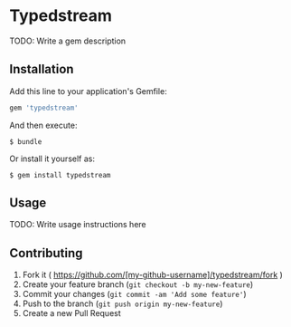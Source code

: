 # Typedstream

TODO: Write a gem description

## Installation

Add this line to your application's Gemfile:

```ruby
gem 'typedstream'
```

And then execute:

    $ bundle

Or install it yourself as:

    $ gem install typedstream

## Usage

TODO: Write usage instructions here

## Contributing

1. Fork it ( https://github.com/[my-github-username]/typedstream/fork )
2. Create your feature branch (`git checkout -b my-new-feature`)
3. Commit your changes (`git commit -am 'Add some feature'`)
4. Push to the branch (`git push origin my-new-feature`)
5. Create a new Pull Request
